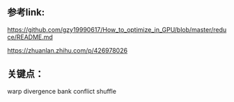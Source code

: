 ## 参考link:

https://github.com/gzy19990617/How_to_optimize_in_GPU/blob/master/reduce/README.md

https://zhuanlan.zhihu.com/p/426978026


## 关键点：
warp divergence
bank conflict
shuffle
